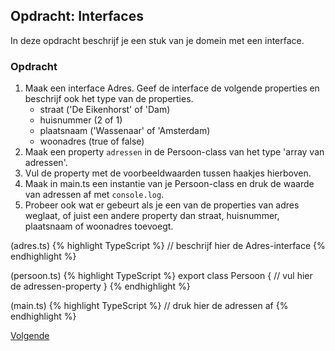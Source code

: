 ## Opdracht: Interfaces

In deze opdracht beschrijf je een stuk van je domein met een interface.

### Opdracht

1. Maak een interface Adres. Geef de interface de volgende properties en beschrijf ook het type van de properties.
   * straat ('De Eikenhorst' of 'Dam)
   * huisnummer (2 of 1)
   * plaatsnaam ('Wassenaar' of 'Amsterdam)
   * woonadres (true of false)
2. Maak een property `adressen` in de Persoon-class van het type 'array van adressen'.
3. Vul de property met de voorbeeldwaarden tussen haakjes hierboven.
4. Maak in main.ts een instantie van je Persoon-class en druk de waarde van adressen af met `console.log`.
5. Probeer ook wat er gebeurt als je een van de properties van adres weglaat, of juist een andere property dan straat, 
   huisnummer, plaatsnaam of woonadres toevoegt.

(adres.ts)
{% highlight TypeScript %}
// beschrijf hier de Adres-interface
{% endhighlight %}

(persoon.ts)
{% highlight TypeScript %}
export class Persoon {
    // vul hier de adressen-property
}
{% endhighlight %}

(main.ts)
{% highlight TypeScript %}
// druk hier de adressen af
{% endhighlight %}

[Volgende](24.interfaces.uitwerking.md)